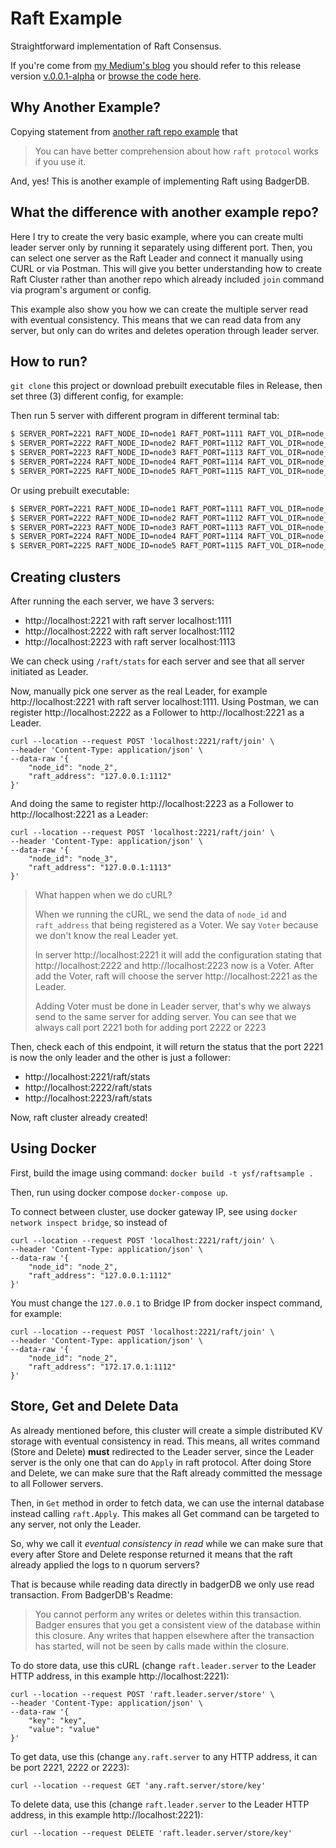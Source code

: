 # Raft Example

Straightforward implementation of Raft Consensus.

If you're come from [my Medium's blog](https://yusufs.medium.com/creating-distributed-kv-database-by-implementing-raft-consensus-using-golang-d0884eef2e28) 
you should refer to this release version [v.0.0.1-alpha](https://github.com/yusufsyaifudin/raft-sample/releases/tag/v.0.0.1-alpha) or [browse the code here](https://github.com/yusufsyaifudin/raft-sample/tree/v.0.0.1-alpha).

## Why Another Example?

Copying statement from [another raft repo example](https://github.com/yongman/leto) that

> You can have better comprehension about how `raft protocol` works if you use it. 

And, yes! This is another example of implementing Raft using BadgerDB.

## What the difference with another example repo?

Here I try to create the very basic example, where you can create multi leader server only by running it separately using different port.
Then, you can select one server as the Raft Leader and connect it manually using CURL or via Postman.
This will give you better understanding how to create Raft Cluster rather than another repo which already included `join` command via program's argument or config.

This example also show you how we can create the multiple server read with eventual consistency. 
This means that we can read data from any server, but only can do writes and deletes operation through leader server.

## How to run?

`git clone` this project or download prebuilt executable files in Release, then set three (3) different config, for example:

Then run 5 server with different program in different terminal tab:

```bash
$ SERVER_PORT=2221 RAFT_NODE_ID=node1 RAFT_PORT=1111 RAFT_VOL_DIR=node_1_data go run cmd
$ SERVER_PORT=2222 RAFT_NODE_ID=node2 RAFT_PORT=1112 RAFT_VOL_DIR=node_2_data go run cmd
$ SERVER_PORT=2223 RAFT_NODE_ID=node3 RAFT_PORT=1113 RAFT_VOL_DIR=node_3_data go run cmd
$ SERVER_PORT=2224 RAFT_NODE_ID=node4 RAFT_PORT=1114 RAFT_VOL_DIR=node_4_data go run cmd
$ SERVER_PORT=2225 RAFT_NODE_ID=node5 RAFT_PORT=1115 RAFT_VOL_DIR=node_5_data go run cmd
```

Or using prebuilt executable:

```bash
$ SERVER_PORT=2221 RAFT_NODE_ID=node1 RAFT_PORT=1111 RAFT_VOL_DIR=node_1_data go run cmd/main.go
$ SERVER_PORT=2222 RAFT_NODE_ID=node2 RAFT_PORT=1112 RAFT_VOL_DIR=node_2_data go run cmd/main.go
$ SERVER_PORT=2223 RAFT_NODE_ID=node3 RAFT_PORT=1113 RAFT_VOL_DIR=node_3_data go run cmd/main.go
$ SERVER_PORT=2224 RAFT_NODE_ID=node4 RAFT_PORT=1114 RAFT_VOL_DIR=node_4_data go run cmd/main.go
$ SERVER_PORT=2225 RAFT_NODE_ID=node5 RAFT_PORT=1115 RAFT_VOL_DIR=node_5_data go run cmd/main.go
```

## Creating clusters

After running the each server, we have 3 servers:

* http://localhost:2221 with raft server localhost:1111
* http://localhost:2222 with raft server localhost:1112
* http://localhost:2223 with raft server localhost:1113

We can check using `/raft/stats` for each server and see that all server initiated as Leader.

Now, manually pick one server as the real Leader, for example http://localhost:2221 with raft server localhost:1111.
Using Postman, we can register http://localhost:2222 as a Follower to http://localhost:2221 as a Leader.

```curl
curl --location --request POST 'localhost:2221/raft/join' \
--header 'Content-Type: application/json' \
--data-raw '{
	"node_id": "node_2", 
	"raft_address": "127.0.0.1:1112"
}'
```

And doing the same to register http://localhost:2223 as a Follower to http://localhost:2221 as a Leader:

```curl
curl --location --request POST 'localhost:2221/raft/join' \
--header 'Content-Type: application/json' \
--data-raw '{
	"node_id": "node_3", 
	"raft_address": "127.0.0.1:1113"
}'
```

> What happen when we do cURL?
>
> When we running the cURL, we send the data of `node_id` and `raft_address` that being registered as a Voter.
> We say `Voter` because we don't know the real Leader yet.
> 
>
> In server http://localhost:2221 it will add the configuration stating that http://localhost:2222 and http://localhost:2223
> now is a Voter.
> After add the Voter, raft will choose the server http://localhost:2221 as the Leader.
>
> Adding Voter must be done in Leader server, that's why we always send to the same server for adding server.
> You can see that we always call port 2221 both for adding port 2222 or 2223

Then, check each of this endpoint, it will return the status that the port 2221 is now the only leader and the other is just a follower:

* http://localhost:2221/raft/stats
* http://localhost:2222/raft/stats
* http://localhost:2223/raft/stats

Now, raft cluster already created!

## Using Docker

First, build the image using command: `docker build -t ysf/raftsample .`

Then, run using docker compose `docker-compose up`.

To connect between cluster, use docker gateway IP, see using `docker network inspect bridge`,
so instead of 

```curl
curl --location --request POST 'localhost:2221/raft/join' \
--header 'Content-Type: application/json' \
--data-raw '{
	"node_id": "node_2", 
	"raft_address": "127.0.0.1:1112"
}'
```

You must change the `127.0.0.1` to Bridge IP from docker inspect command, for example:

```curl
curl --location --request POST 'localhost:2221/raft/join' \
--header 'Content-Type: application/json' \
--data-raw '{
	"node_id": "node_2", 
	"raft_address": "172.17.0.1:1112"
}'
```

## Store, Get and Delete Data

As already mentioned before, this cluster will create a simple distributed KV storage with eventual consistency in read.
This means, all writes command (Store and Delete) **must** redirected to the Leader server, since the Leader server is the only one
that can do `Apply` in raft protocol. After doing Store and Delete, we can make sure that the Raft already committed the message to all Follower servers.

Then, in `Get` method in order to fetch data, we can use the internal database instead calling `raft.Apply`. 
This makes all Get command can be targeted to any server, not only the Leader.

So, why we call it _eventual consistency in read_ while we can make sure that every after Store and Delete response returned it means that the raft already applied the logs to n quorum servers?

That is because while reading data directly in badgerDB we only use read transaction. From BadgerDB's Readme:

> You cannot perform any writes or deletes within this transaction. Badger ensures that you get a consistent view of the database within this closure. Any writes that happen elsewhere after the transaction has started, will not be seen by calls made within the closure.

To do store data, use this cURL (change `raft.leader.server` to the Leader HTTP address, in this example http://localhost:2221):

```curl
curl --location --request POST 'raft.leader.server/store' \
--header 'Content-Type: application/json' \
--data-raw '{
	"key": "key",
	"value": "value"
}'
```

To get data, use this (change `any.raft.server` to any HTTP address, it can be port 2221, 2222 or 2223):

```curl
curl --location --request GET 'any.raft.server/store/key'
```

To delete data, use this (change `raft.leader.server` to the Leader HTTP address, in this example http://localhost:2221):

```curl
curl --location --request DELETE 'raft.leader.server/store/key'
```
